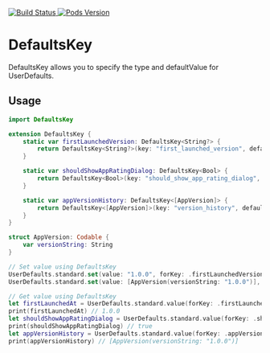 <p align="left">
<a href="https://github.com/natmark/DefaultsKey/actions">
<img src="https://github.com/natmark/DefaultsKey/workflows/Swift/badge.svg?branch=master"
alt="Build Status">
</a>
<a href="https://cocoapods.org/pods/DefaultsKey">
<img src="https://img.shields.io/cocoapods/v/DefaultsKey.svg?style=flat"
alt="Pods Version">
</a>
</p>

# DefaultsKey

DefaultsKey allows you to specify the type and defaultValue for UserDefaults.

## Usage

```Swift
import DefaultsKey

extension DefaultsKey {
    static var firstLaunchedVersion: DefaultsKey<String?> {
        return DefaultsKey<String?>(key: "first_launched_version", defaultValue: nil) 
    }

    static var shouldShowAppRatingDialog: DefaultsKey<Bool> {
        return DefaultsKey<Bool>(key: "should_show_app_rating_dialog", defaultValue: true)
    }

    static var appVersionHistory: DefaultsKey<[AppVersion]> {
        return DefaultsKey<[AppVersion]>(key: "version_history", defaultValue: [])
    }
}

struct AppVersion: Codable {
    var versionString: String
}

// Set value using DefaultsKey
UserDefaults.standard.set(value: "1.0.0", forKey: .firstLaunchedVersion)
UserDefaults.standard.set(value: [AppVersion(versionString: "1.0.0")], forKey: .appVersionHistory) // You can use Codable value

// Get value using DefaultsKey
let firstLaunchedAt = UserDefaults.standard.value(forKey: .firstLaunchedVersion)
print(firstLaunchedAt) // 1.0.0
let shouldShowAppRatingDialog = UserDefaults.standard.value(forKey: .shouldShowAppRatingDialog)
print(shouldShowAppRatingDialog) // true
let appVersionHistory = UserDefaults.standard.value(forKey: .appVersionHistory)
print(appVersionHistory) // [AppVersion(versionString: "1.0.0")]
```


